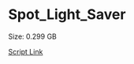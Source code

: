 # Spot_Light_Saver

Size: 0.299 GB

[Script Link](https://github.com/liuyal/Archive/blob/master/Python/Utilities/Miscellaneous/spotlight_saver.py)